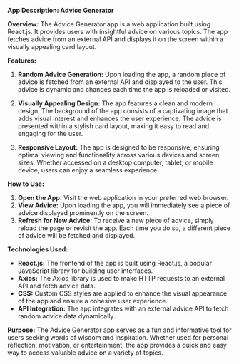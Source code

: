 


**App Description: Advice Generator**

**Overview:**
The Advice Generator app is a web application built using React.js. It provides users with insightful advice on various topics. The app fetches advice from an external API and displays it on the screen within a visually appealing card layout.

**Features:**

1. **Random Advice Generation:** Upon loading the app, a random piece of advice is fetched from an external API and displayed to the user. This advice is dynamic and changes each time the app is reloaded or visited.

2. **Visually Appealing Design:** The app features a clean and modern design. The background of the app consists of a captivating image that adds visual interest and enhances the user experience. The advice is presented within a stylish card layout, making it easy to read and engaging for the user.

3. **Responsive Layout:** The app is designed to be responsive, ensuring optimal viewing and functionality across various devices and screen sizes. Whether accessed on a desktop computer, tablet, or mobile device, users can enjoy a seamless experience.

**How to Use:**

1. **Open the App:** Visit the web application in your preferred web browser.
2. **View Advice:** Upon loading the app, you will immediately see a piece of advice displayed prominently on the screen.
3. **Refresh for New Advice:** To receive a new piece of advice, simply reload the page or revisit the app. Each time you do so, a different piece of advice will be fetched and displayed.

**Technologies Used:**

- **React.js:** The frontend of the app is built using React.js, a popular JavaScript library for building user interfaces.
- **Axios:** The Axios library is used to make HTTP requests to an external API and fetch advice data.
- **CSS:** Custom CSS styles are applied to enhance the visual appearance of the app and ensure a cohesive user experience.
- **API Integration:** The app integrates with an external advice API to fetch random advice data dynamically.

**Purpose:**
The Advice Generator app serves as a fun and informative tool for users seeking words of wisdom and inspiration. Whether used for personal reflection, motivation, or entertainment, the app provides a quick and easy way to access valuable advice on a variety of topics.
